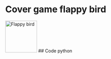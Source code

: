 # Cover game flappy bird
<img src="https://th.bing.com/th/id/R.567e72625ae82468e5116ce92dc24bde?rik=kqrAxxOrUhrXPg&riu=http%3a%2f%2fassets1.ignimgs.com%2f2014%2f01%2f31%2fflappy-bird-buttonjpg-e984c2.jpg&ehk=vGlEeny7R2EyaMcNMlj4nt4YJPLB2BBtN8wG2799dWE%3d&risl=&pid=ImgRaw&r=0" alt="Flappy bird" width="100">
## Code python
